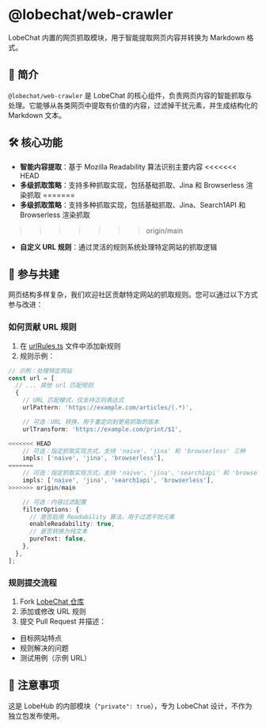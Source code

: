 # @lobechat/web-crawler

LobeChat 内置的网页抓取模块，用于智能提取网页内容并转换为 Markdown 格式。

## 📝 简介

`@lobechat/web-crawler` 是 LobeChat 的核心组件，负责网页内容的智能抓取与处理。它能够从各类网页中提取有价值的内容，过滤掉干扰元素，并生成结构化的 Markdown 文本。

## 🛠️ 核心功能

- **智能内容提取**：基于 Mozilla Readability 算法识别主要内容
<<<<<<< HEAD
- **多级抓取策略**：支持多种抓取实现，包括基础抓取、Jina 和 Browserless 渲染抓取
=======
- **多级抓取策略**：支持多种抓取实现，包括基础抓取、Jina、Search1API 和 Browserless 渲染抓取
>>>>>>> origin/main
- **自定义 URL 规则**：通过灵活的规则系统处理特定网站的抓取逻辑

## 🤝 参与共建

网页结构多样复杂，我们欢迎社区贡献特定网站的抓取规则。您可以通过以下方式参与改进：

### 如何贡献 URL 规则

1. 在 [urlRules.ts](https://github.com/lobehub/lobe-chat/blob/main/packages/web-crawler/src/urlRules.ts) 文件中添加新规则
2. 规则示例：

```typescript
// 示例：处理特定网站
const url = [
  // ... 其他 url 匹配规则
  {
    // URL 匹配模式，仅支持正则表达式
    urlPattern: 'https://example.com/articles/(.*)',

    // 可选：URL 转换，用于重定向到更易抓取的版本
    urlTransform: 'https://example.com/print/$1',

<<<<<<< HEAD
    // 可选：指定抓取实现方式，支持 'naive'、'jina' 和 'browserless' 三种
    impls: ['naive', 'jina', 'browserless'],
=======
    // 可选：指定抓取实现方式，支持 'naive'、'jina'、'search1api' 和 'browserless' 四种
    impls: ['naive', 'jina', 'search1api', 'browserless'],
>>>>>>> origin/main

    // 可选：内容过滤配置
    filterOptions: {
      // 是否启用 Readability 算法，用于过滤干扰元素
      enableReadability: true,
      // 是否转换为纯文本
      pureText: false,
    },
  },
];
```

### 规则提交流程

1. Fork [LobeChat 仓库](https://github.com/lobehub/lobe-chat)
2. 添加或修改 URL 规则
3. 提交 Pull Request 并描述：

- 目标网站特点
- 规则解决的问题
- 测试用例（示例 URL）

## 📌 注意事项

这是 LobeHub 的内部模块（`"private": true`），专为 LobeChat 设计，不作为独立包发布使用。
